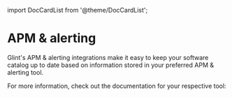 import DocCardList from '@theme/DocCardList';

# APM & alerting

Glint's APM & alerting integrations make it easy to keep your software catalog up to date based on information stored in your preferred APM & alerting tool. 

For more information, check out the documentation for your respective tool:

<DocCardList />
